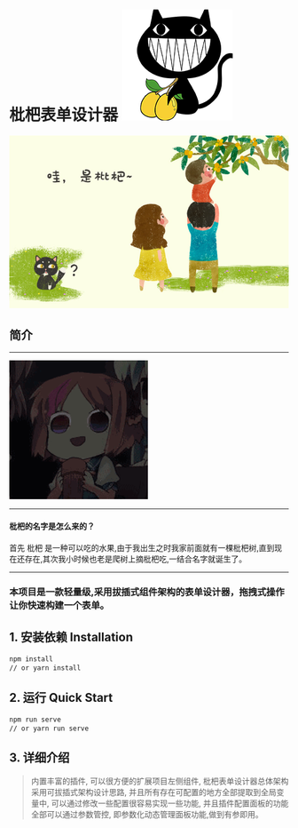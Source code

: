 



# 枇杷表单设计器 ![img.png](public/loquat.png)

![img.png](public/demo/sample.jpg)

## 简介
<hr/>

![img.png](public/demo/kawaii.gif)

<hr/>
<h4>枇杷的名字是怎么来的？</h4>
首先 枇杷 是一种可以吃的水果,由于我出生之时我家前面就有一棵枇杷树,直到现在还存在,其次我小时候也老是爬树上摘枇杷吃,一结合名字就诞生了。
<hr/>
<h3>本项目是一款轻量级,采用拔插式组件架构的表单设计器，拖拽式操作让你快速构建一个表单。
</h3>

## 1. 安装依赖 Installation

```shell
npm install
// or yarn install
```

## 2. 运行 Quick Start

```shell
npm run serve
// or yarn run serve
```

## 3. 详细介绍
>内置丰富的插件,
可以很方便的扩展项目左侧组件,
枇杷表单设计器总体架构采用可拔插式架构设计思路,
并且所有存在可配置的地方全部提取到全局变量中,
可以通过修改一些配置很容易实现一些功能,
并且插件配置面板的功能全部可以通过参数管控,
即参数化动态管理面板功能,做到有参即用。
